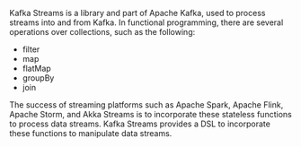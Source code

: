 Kafka Streams is a library and part of Apache Kafka, used to process streams into and from Kafka. In functional programming, there are several operations over collections, such as the following:

- filter
- map
- flatMap
- groupBy
- join
 
The success of streaming platforms such as Apache Spark, Apache Flink, Apache Storm, and Akka Streams is to incorporate these stateless functions to process data streams. Kafka Streams provides a DSL to incorporate these functions to manipulate data streams.
